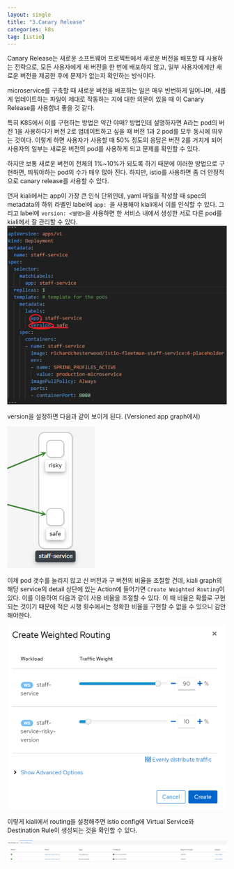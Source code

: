 ```yaml
---
layout: single
title: "3.Canary Release"
categories: k8s
tag: [istio]
---
```




Canary Release는 새로운 소프트웨어 프로젝트에서 새로운 버전을 배포할 때 사용하는 전략으로, 모든 사용자에게 새 버전을 한 번에 배포하지 않고, 일부 사용자에게만 새로운 버전을 제공한 후에 문제가 없는지 확인하는 방식이다.   
   
microservice를 구축할 때 새로운 버전을 배포하는 일은 매우 빈번하게 일어나며, 새롭게 업데이트하는 파일이 제대로 작동하는 지에 대한 의문이 있을 때 이 Canary Release를 사용함녀 좋을 것 같다.    
   
특히 K8S에서 이를 구현하는 방법은 약간 야매? 방법인데 설명하자면 A라는 pod의 버전 1을 사용하다가 버전 2로 업데이트하고 싶을 때 버전 1과 2 pod를 모두 동시에 띄우는 것이다. 이렇게 하면 사용자가 사용할 때 50% 정도의 응답은 버전 2를 거치게 되어 사용자의 일부는 새로운 버전의 pod를 사용하게 되고 문제를 확인할 수 있다.   

하지만 보통 새로운 버전이 전체의 1%~10%가 되도록 하기 때문에 이러한 방법으로 구현하면, 띄워야하는 pod의 수가 매우 많아 진다. 하지만, istio를 사용하면 좀 더 안정적으로 canary release를 사용할 수 있다. 
   

먼저 kiali에서는 app이 가장 큰 인식 단위인데, yaml 파일을 작성할 때 spec의 metadata의 하위 라벨인 label에 `app: `을 사용해야 kiali에서 이를 인식할 수 있다. 그리고 label에 `version: <별명>`을 사용하면 한 서비스 내에서 생성한 서로 다른 pod를 kiali에서 잘 관리할 수 있다.    
<img  src="/assets/posts/istio/12.png" alt=""/>      
   
version을 설정하면 다음과 같이 보이게 된다. (Versioned app graph에서)   

<img  src="/assets/posts/istio/11.png" alt=""/>      
   
이제 pod 갯수를 늘리지 않고 신 버전과 구 버전의 비율을 조절할 건데, kiali graph의 해당 service의 detail 상단에 있는 Action에 들어가면 `Create Weighted Routing`이 있다. 이를 이용하여 다음과 같이 사용 비율을 조절할 수 있다. 이 때 비율은 확률로 구현되는 것이기 때문에 적은 시행 횟수에서는 정확한 비율을 구현할 수 없을 수 있으니 감안해야한다.

<img  src="/assets/posts/istio/13.png" alt=""/>      

이렇게 kiali에서 routing을 설정해주면 istio config에 Virtual Service와 Destination Rule이 생성되는 것을 확인할 수 있다.   

<img  src="/assets/posts/istio/14.png" alt=""/>      
